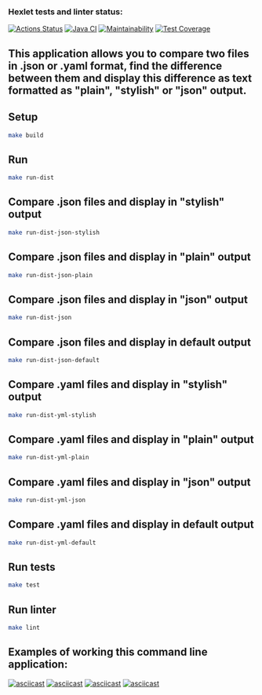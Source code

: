 ### Hexlet tests and linter status:
[![Actions Status](https://github.com/RassAnDev/java-project-71/workflows/hexlet-check/badge.svg)](https://github.com/RassAnDev/java-project-71/actions)
[![Java CI](https://github.com/RassAnDev/java-project-71/actions/workflows/main.yml/badge.svg)](https://github.com/RassAnDev/java-project-71/actions/workflows/main.yml)
[![Maintainability](https://api.codeclimate.com/v1/badges/bc7a38c49e8511ab91a9/maintainability)](https://codeclimate.com/github/RassAnDev/java-project-71/maintainability)
[![Test Coverage](https://api.codeclimate.com/v1/badges/bc7a38c49e8511ab91a9/test_coverage)](https://codeclimate.com/github/RassAnDev/java-project-71/test_coverage)

## This application allows you to compare two files in .json or .yaml format, find the difference between them and display this difference as text formatted as "plain", "stylish" or "json" output.

## Setup
```sh
make build
```

## Run
```sh
make run-dist
```

## Compare .json files and display in "stylish" output
```sh
make run-dist-json-stylish
```

## Compare .json files and display in "plain" output
```sh
make run-dist-json-plain
```

## Compare .json files and display in "json" output
```sh
make run-dist-json
```

## Compare .json files and display in default output
```sh
make run-dist-json-default
```

## Compare .yaml files and display in "stylish" output
```sh
make run-dist-yml-stylish
```

## Compare .yaml files and display in "plain" output
```sh
make run-dist-yml-plain
```

## Compare .yaml files and display in "json" output
```sh
make run-dist-yml-json
```

## Compare .yaml files and display in default output
```sh
make run-dist-yml-default
```

## Run tests
```sh
make test
```

## Run linter
```sh
make lint
```

## Examples of working this command line application:
[![asciicast](https://asciinema.org/a/4qPpd9CpkZBIpJofneGqrKWjP.svg)](https://asciinema.org/a/4qPpd9CpkZBIpJofneGqrKWjP)
[![asciicast](https://asciinema.org/a/LXinJhlaAXJLsLW7XLslby1sk.svg)](https://asciinema.org/a/LXinJhlaAXJLsLW7XLslby1sk)
[![asciicast](https://asciinema.org/a/1TlWM2vWgKgWPjQrm4o0ZL8HH.svg)](https://asciinema.org/a/1TlWM2vWgKgWPjQrm4o0ZL8HH)
[![asciicast](https://asciinema.org/a/8QWhfLmOuD5rm1glTjq0I7g3Q.svg)](https://asciinema.org/a/8QWhfLmOuD5rm1glTjq0I7g3Q)
